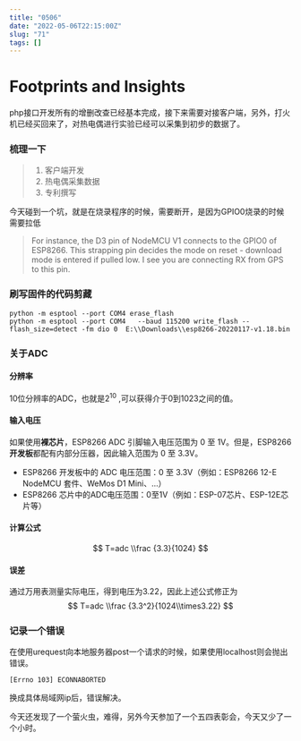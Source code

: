 ```yaml
---
title: "0506"
date: "2022-05-06T22:15:00Z"
slug: "71"
tags: []
---
```

# Footprints and Insights

php接口开发所有的增删改查已经基本完成，接下来需要对接客户端，另外，打火机已经买回来了，对热电偶进行实验已经可以采集到初步的数据了。

### 梳理一下

 > 1. 客户端开发
 > 2. 热电偶采集数据
 > 3. 专利撰写

今天碰到一个坑，就是在烧录程序的时候，需要断开，是因为GPIO0烧录的时候需要拉低

> For instance, the D3 pin of NodeMCU V1 connects to the GPIO0 of ESP8266. This strapping pin decides the mode on reset - download mode is entered if pulled low. I see you are connecting RX from GPS to this pin.

### 刷写固件的代码剪藏


```shell
python -m esptool --port COM4 erase_flash
python -m esptool --port COM4   --baud 115200 write_flash --flash_size=detect -fm dio 0  E:\\Downloads\\esp8266-20220117-v1.18.bin
```

### 关于ADC

#### 分辨率

10位分辨率的ADC，也就是$2^{10}$ ,可以获得介于0到1023之间的值。

#### 输入电压

如果使用**裸芯片**，ESP8266 ADC 引脚输入电压范围为 0 至 1V。但是，ESP8266 **开发板**都配有内部分压器，因此输入范围为 0 至 3.3V。

- ESP8266 开发板中的 ADC 电压范围：0 至 3.3V（例如：ESP8266 12-E NodeMCU 套件、WeMos D1 Mini、...）
- ESP8266 芯片中的ADC电压范围：0至1V（例如：ESP-07芯片、ESP-12E芯片等）

#### 计算公式

$$
T=adc \\frac {3.3}{1024}
$$

#### 误差

通过万用表测量实际电压，得到电压为3.22，因此上述公式修正为
$$
T=adc \\frac {3.3^2}{1024\\times3.22}
$$


### 记录一个错误

在使用urequest向本地服务器post一个请求的时候，如果使用localhost则会抛出错误。

```shell
[Errno 103] ECONNABORTED
```

换成具体局域网ip后，错误解决。

今天还发现了一个萤火虫，难得，另外今天参加了一个五四表彰会，今天又少了一个小时。
